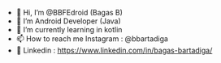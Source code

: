 - 👋 Hi, I’m @BBFEdroid (Bagas B)
- 👀 I’m Android Developer (Java)
- 🌱 I’m currently learning in kotlin
- 📫 How to reach me Instagram : @bbartadiga
- 🏡 Linkedin : https://www.linkedin.com/in/bagas-bartadiga/

<!---
BBFEdroid/BBFEdroid is a ✨ special ✨ repository because its `README.md` (this file) appears on your GitHub profile.
You can click the Preview link to take a look at your changes.
--->
